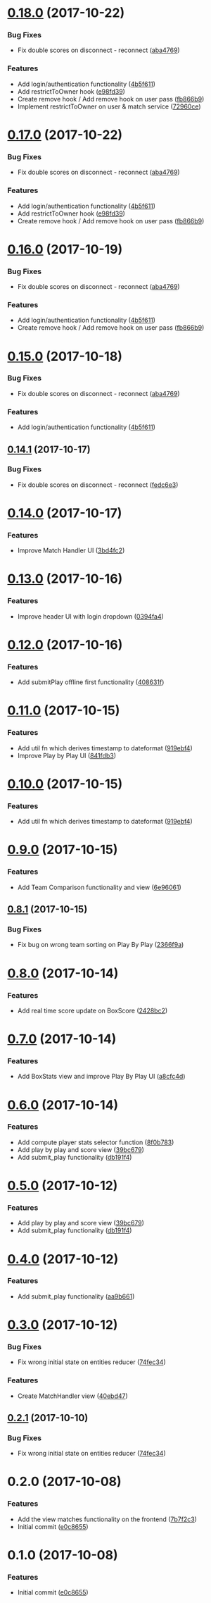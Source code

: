 <a name="0.18.0"></a>
# [0.18.0](https://gitlab.com/wooolfgang/quidditch/compare/v0.14.0...v0.18.0) (2017-10-22)


### Bug Fixes

* Fix double scores on disconnect - reconnect ([aba4769](https://gitlab.com/wooolfgang/quidditch/commit/aba4769))


### Features

* Add login/authentication functionality ([4b5f611](https://gitlab.com/wooolfgang/quidditch/commit/4b5f611))
* Add restrictToOwner hook ([e98fd39](https://gitlab.com/wooolfgang/quidditch/commit/e98fd39))
* Create remove hook / Add remove hook on user pass ([fb866b9](https://gitlab.com/wooolfgang/quidditch/commit/fb866b9))
* Implement restrictToOwner on user & match service ([72960ce](https://gitlab.com/wooolfgang/quidditch/commit/72960ce))



<a name="0.17.0"></a>
# [0.17.0](https://gitlab.com/wooolfgang/quidditch/compare/v0.14.0...v0.17.0) (2017-10-22)


### Bug Fixes

* Fix double scores on disconnect - reconnect ([aba4769](https://gitlab.com/wooolfgang/quidditch/commit/aba4769))


### Features

* Add login/authentication functionality ([4b5f611](https://gitlab.com/wooolfgang/quidditch/commit/4b5f611))
* Add restrictToOwner hook ([e98fd39](https://gitlab.com/wooolfgang/quidditch/commit/e98fd39))
* Create remove hook / Add remove hook on user pass ([fb866b9](https://gitlab.com/wooolfgang/quidditch/commit/fb866b9))



<a name="0.16.0"></a>
# [0.16.0](https://gitlab.com/wooolfgang/quidditch/compare/v0.14.0...v0.16.0) (2017-10-19)


### Bug Fixes

* Fix double scores on disconnect - reconnect ([aba4769](https://gitlab.com/wooolfgang/quidditch/commit/aba4769))


### Features

* Add login/authentication functionality ([4b5f611](https://gitlab.com/wooolfgang/quidditch/commit/4b5f611))
* Create remove hook / Add remove hook on user pass ([fb866b9](https://gitlab.com/wooolfgang/quidditch/commit/fb866b9))



<a name="0.15.0"></a>
# [0.15.0](https://gitlab.com/wooolfgang/quidditch/compare/v0.14.0...v0.15.0) (2017-10-18)


### Bug Fixes

* Fix double scores on disconnect - reconnect ([aba4769](https://gitlab.com/wooolfgang/quidditch/commit/aba4769))


### Features

* Add login/authentication functionality ([4b5f611](https://gitlab.com/wooolfgang/quidditch/commit/4b5f611))



<a name="0.14.1"></a>
## [0.14.1](https://gitlab.com/wooolfgang/quidditch/compare/v0.14.0...v0.14.1) (2017-10-17)


### Bug Fixes

* Fix double scores on disconnect - reconnect ([fedc6e3](https://gitlab.com/wooolfgang/quidditch/commit/fedc6e3))



<a name="0.14.0"></a>
# [0.14.0](https://gitlab.com/wooolfgang/quidditch/compare/v0.13.0...v0.14.0) (2017-10-17)


### Features

* Improve Match Handler UI ([3bd4fc2](https://gitlab.com/wooolfgang/quidditch/commit/3bd4fc2))



<a name="0.13.0"></a>
# [0.13.0](https://gitlab.com/wooolfgang/quidditch/compare/v0.12.0...v0.13.0) (2017-10-16)


### Features

* Improve header UI with login dropdown ([0394fa4](https://gitlab.com/wooolfgang/quidditch/commit/0394fa4))



<a name="0.12.0"></a>
# [0.12.0](https://gitlab.com/wooolfgang/quidditch/compare/v0.11.0...v0.12.0) (2017-10-16)


### Features

* Add submitPlay offline first functionality ([408631f](https://gitlab.com/wooolfgang/quidditch/commit/408631f))



<a name="0.11.0"></a>
# [0.11.0](https://gitlab.com/wooolfgang/quidditch/compare/v0.9.0...v0.11.0) (2017-10-15)


### Features

* Add util fn which derives timestamp to dateformat ([919ebf4](https://gitlab.com/wooolfgang/quidditch/commit/919ebf4))
* Improve Play by Play UI ([841fdb3](https://gitlab.com/wooolfgang/quidditch/commit/841fdb3))



<a name="0.10.0"></a>
# [0.10.0](https://gitlab.com/wooolfgang/quidditch/compare/v0.9.0...v0.10.0) (2017-10-15)


### Features

* Add util fn which derives timestamp to dateformat ([919ebf4](https://gitlab.com/wooolfgang/quidditch/commit/919ebf4))



<a name="0.9.0"></a>
# [0.9.0](https://gitlab.com/wooolfgang/quidditch/compare/v0.8.1...v0.9.0) (2017-10-15)


### Features

* Add Team Comparison functionality and view ([6e96061](https://gitlab.com/wooolfgang/quidditch/commit/6e96061))



<a name="0.8.1"></a>
## [0.8.1](https://gitlab.com/wooolfgang/quidditch/compare/v0.8.0...v0.8.1) (2017-10-15)


### Bug Fixes

* Fix bug on wrong team sorting on Play By Play ([2366f9a](https://gitlab.com/wooolfgang/quidditch/commit/2366f9a))



<a name="0.8.0"></a>
# [0.8.0](https://gitlab.com/wooolfgang/quidditch/compare/v0.7.0...v0.8.0) (2017-10-14)


### Features

* Add real time score update on BoxScore ([2428bc2](https://gitlab.com/wooolfgang/quidditch/commit/2428bc2))



<a name="0.7.0"></a>
# [0.7.0](https://gitlab.com/wooolfgang/quidditch/compare/v0.6.0...v0.7.0) (2017-10-14)


### Features

* Add BoxStats view and improve Play By Play UI ([a8cfc4d](https://gitlab.com/wooolfgang/quidditch/commit/a8cfc4d))



<a name="0.6.0"></a>
# [0.6.0](https://gitlab.com/wooolfgang/quidditch/compare/v0.3.0...v0.6.0) (2017-10-14)


### Features

* Add compute player stats selector function ([8f0b783](https://gitlab.com/wooolfgang/quidditch/commit/8f0b783))
* Add play by play and score view ([39bc679](https://gitlab.com/wooolfgang/quidditch/commit/39bc679))
* Add submit_play functionality ([db191f4](https://gitlab.com/wooolfgang/quidditch/commit/db191f4))



<a name="0.5.0"></a>
# [0.5.0](https://gitlab.com/wooolfgang/quidditch/compare/v0.3.0...v0.5.0) (2017-10-12)


### Features

* Add play by play and score view ([39bc679](https://gitlab.com/wooolfgang/quidditch/commit/39bc679))
* Add submit_play functionality ([db191f4](https://gitlab.com/wooolfgang/quidditch/commit/db191f4))



<a name="0.4.0"></a>
# [0.4.0](https://gitlab.com/wooolfgang/quidditch/compare/v0.3.0...v0.4.0) (2017-10-12)


### Features

* Add submit_play functionality ([aa9b661](https://gitlab.com/wooolfgang/quidditch/commit/aa9b661))



<a name="0.3.0"></a>
# [0.3.0](https://gitlab.com/wooolfgang/quidditch/compare/v0.2.0...v0.3.0) (2017-10-12)


### Bug Fixes

* Fix wrong initial state on entities reducer ([74fec34](https://gitlab.com/wooolfgang/quidditch/commit/74fec34))


### Features

* Create MatchHandler view ([40ebd47](https://gitlab.com/wooolfgang/quidditch/commit/40ebd47))



<a name="0.2.1"></a>
## [0.2.1](https://gitlab.com/wooolfgang/quidditch/compare/v0.2.0...v0.2.1) (2017-10-10)


### Bug Fixes

* Fix wrong initial state on entities reducer ([74fec34](https://gitlab.com/wooolfgang/quidditch/commit/74fec34))



<a name="0.2.0"></a>
# 0.2.0 (2017-10-08)


### Features

* Add the view matches functionality on the frontend ([7b7f2c3](https://gitlab.com/wooolfgang/quidditch/commit/7b7f2c3))
* Initial commit ([e0c8655](https://gitlab.com/wooolfgang/quidditch/commit/e0c8655))



<a name="0.1.0"></a>
# 0.1.0 (2017-10-08)


### Features

* Initial commit ([e0c8655](https://gitlab.com/wooolfgang/quidditch/commit/e0c8655))



